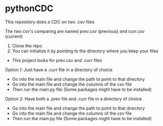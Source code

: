 # pythonCDC
This repository does a CDC on two .csv files

The two csv's comparing are named prev.csv (previous) and curr.csv (current)

1. Clone the repo
2. You can initialize it by pointing to the directory where you keep your files
  - This project looks for prev.csv and .curr files

Option 1: Just have a .curr file in a directory of choice
  - Go into the main file and change the path to point to that directory 
  - Go into the main file and change the columns of the csv file
  - Then run the main.py file (Some packages might have to be installed)
  
Option 2: Have both a .prev file and .curr file in a directory of choice
  - Go into the main file and change the path to point to that directory 
  - Go into the main file and change the columns of the csv file
  - Then run the main.py file (Some packages might have to be installed)
